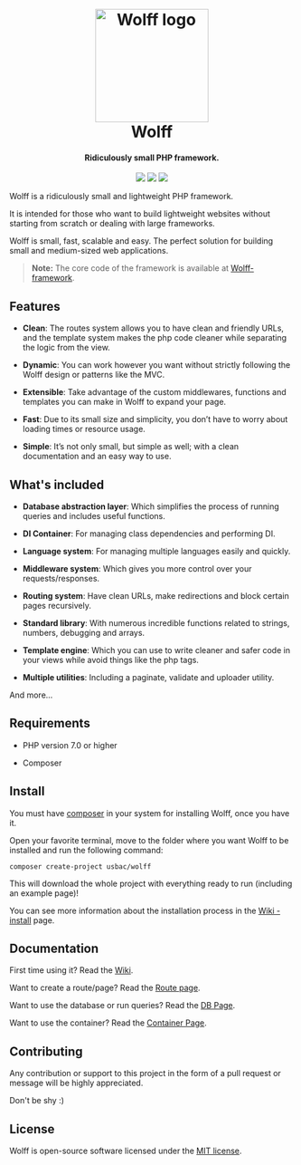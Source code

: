 <h1 align="center">
  <br>
  <img src="http://usbac.com.ve/wp-content/uploads/2019/05/wolff-logo-2.0.png" alt="Wolff logo" width="200">
  <br>
  Wolff
  <br>
</h1>

<h4 align="center">Ridiculously small PHP framework.</h4>

<p align="center">
<img src="https://img.shields.io/badge/stability-stable-green.svg"> <img src="https://img.shields.io/badge/version-2.4-blue.svg"> <img src="https://img.shields.io/badge/license-MIT-orange.svg">
</p>

Wolff is a ridiculously small and lightweight PHP framework.

It is intended for those who want to build lightweight websites without starting from scratch or dealing with large frameworks.

Wolff is small, fast, scalable and easy. The perfect solution for building small and medium-sized web applications.


> **Note:** The core code of the framework is available at [Wolff-framework](https://github.com/usbac/wolff-framework).


## Features

* **Clean**: The routes system allows you to have clean and friendly URLs, and the template system makes the php code cleaner while separating the logic from the view.

* **Dynamic**: You can work however you want without strictly following the Wolff design or patterns like the MVC.

* **Extensible**: Take advantage of the custom middlewares, functions and templates you can make in Wolff to expand your page.

* **Fast**: Due to its small size and simplicity, you don’t have to worry about loading times or resource usage.

* **Simple**: It’s not only small, but simple as well; with a clean documentation and an easy way to use.


## What's included

* **Database abstraction layer**: Which simplifies the process of running queries and includes useful functions.

* **DI Container**: For managing class dependencies and performing DI.

* **Language system**: For managing multiple languages easily and quickly.

* **Middleware system**: Which gives you more control over your requests/responses.

* **Routing system**: Have clean URLs, make redirections and block certain pages recursively.

* **Standard library**: With numerous incredible functions related to strings, numbers, debugging and arrays.

* **Template engine**: Which you can use to write cleaner and safer code in your views while avoid things like the php tags.

* **Multiple utilities**: Including a paginate, validate and uploader utility.

And more...


## Requirements

* PHP version 7.0 or higher

* Composer


## Install

You must have [composer](https://getcomposer.org/) in your system for installing Wolff, once you have it.

Open your favorite terminal, move to the folder where you want Wolff to be installed and run the following command:

```
composer create-project usbac/wolff
```

This will download the whole project with everything ready to run (including an example page)!

You can see more information about the installation process in the [Wiki - install](https://github.com/Usbac/Wolff/wiki/Installation) page.


## Documentation

First time using it? Read the [Wiki](https://github.com/Usbac/Wolff/wiki).

Want to create a route/page? Read the [Route page](https://github.com/Usbac/wolff/wiki/Routes).

Want to use the database or run queries? Read the [DB Page](https://github.com/Usbac/wolff/wiki/Database).

Want to use the container? Read the [Container Page](https://github.com/Usbac/wolff/wiki/Container).

## Contributing

Any contribution or support to this project in the form of a pull request or message will be highly appreciated.

Don't be shy :)


## License

Wolff is open-source software licensed under the [MIT license](https://github.com/Usbac/Wolff/blob/master/LICENSE).
